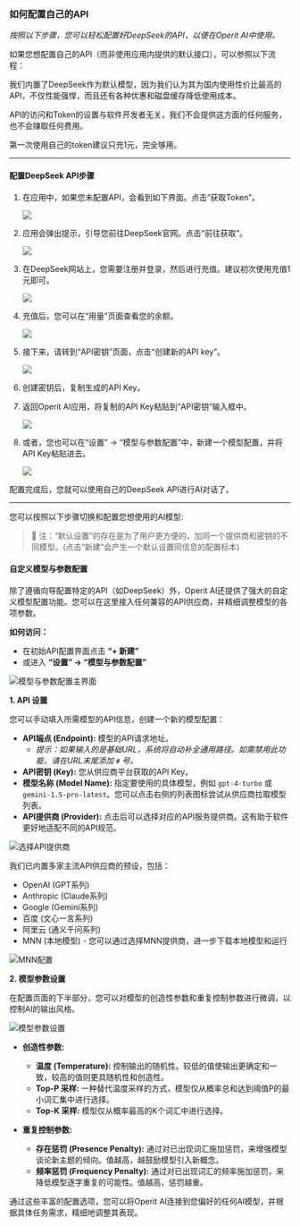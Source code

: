 ### 如何配置自己的API

*按照以下步骤，您可以轻松配置好DeepSeek的API，以便在Operit AI中使用。*

如果您想配置自己的API（而非使用应用内提供的默认接口），可以参照以下流程：

我们内置了DeepSeek作为默认模型，因为我们认为其为国内使用性价比最高的API，不仅性能强悍，而且还有各种优惠和磁盘缓存降低使用成本。

API的访问和Token的设置与软件开发者无关，我们不会提供这方面的任何服务，也不会赚取任何费用。

第一次使用自己的token建议只充1元，完全够用。

---

#### 配置DeepSeek API步骤

1.  在应用中，如果您未配置API，会看到如下界面。点击“获取Token”。

    ![](/manuals/assets/deepseek_API_step/2.png)

2.  应用会弹出提示，引导您前往DeepSeek官网。点击“前往获取”。

    ![](/manuals/assets/deepseek_API_step/4.png)

3.  在DeepSeek网站上，您需要注册并登录，然后进行充值。建议初次使用充值1元即可。

    ![](/manuals/assets/deepseek_API_step/3.png)

4.  充值后，您可以在“用量”页面查看您的余额。

    ![](/manuals/assets/deepseek_API_step/5.png)

5.  接下来，请转到“API密钥”页面，点击“创建新的API key”。

    ![](/manuals/assets/deepseek_API_step/9.png)

6.  创建密钥后，复制生成的API Key。

7.  返回Operit AI应用，将复制的API Key粘贴到“API密钥”输入框中。

    ![](/manuals/assets/deepseek_API_step/2.png)

8.  或者，您也可以在“设置” -> “模型与参数配置”中，新建一个模型配置，并将API Key粘贴进去。

    ![](/manuals/assets/deepseek_API_step/1.png)

配置完成后，您就可以使用自己的DeepSeek API进行AI对话了。

---

您可以按照以下步骤切换和配置您想使用的AI模型:

> 🎨 注：“默认设置”的存在是为了用户更方便的，加同一个提供商和密钥的不同模型。(点击“新建”会产生一个默认设置同信息的配置标本)

#### 自定义模型与参数配置

除了遵循向导配置特定的API（如DeepSeek）外，Operit AI还提供了强大的自定义模型配置功能。您可以在这里接入任何兼容的API供应商，并精细调整模型的各项参数。

**如何访问：**

*   在初始API配置界面点击 **“+ 新建”**
*   或进入 **“设置” -> “模型与参数配置”**

![模型与参数配置主界面](/manuals/assets/model/model-config-main.jpg)

**1. API 设置**

您可以手动填入所需模型的API信息，创建一个新的模型配置：

*   **API端点 (Endpoint):** 模型的API请求地址。
    *   *提示：如果输入的是基础URL，系统将自动补全通用路径。如需禁用此功能，请在URL末尾添加 `#` 号。*
*   **API密钥 (Key):** 您从供应商平台获取的API Key。
*   **模型名称 (Model Name):** 指定要使用的具体模型，例如 `gpt-4-turbo` 或 `gemini-1.5-pro-latest`。您可以点击右侧的列表图标尝试从供应商拉取模型列表。
*   **API提供商 (Provider):** 点击后可以选择对应的API服务提供商。这有助于软件更好地适配不同的API规范。

![选择API提供商](/manuals/assets/model/model-config-providers.png)

我们已内置多家主流API供应商的预设，包括：
*   OpenAI (GPT系列)
*   Anthropic (Claude系列)
*   Google (Gemini系列)
*   百度 (文心一言系列)
*   阿里云 (通义千问系列)
*   MNN (本地模型) - 您可以通过选择MNN提供商，进一步下载本地模型和运行

![MNN配置](/manuals/assets/model/mnn.png)

**2. 模型参数设置**

在配置页面的下半部分，您可以对模型的创造性参数和重复控制参数进行微调，以控制AI的输出风格。

![模型参数设置](/manuals/assets/model/model-config-params.png)

*   **创造性参数:**
    *   **温度 (Temperature):** 控制输出的随机性。较低的值使输出更确定和一致，较高的值则更具随机性和创造性。
    *   **Top-P 采样:** 一种替代温度采样的方式，模型仅从概率总和达到阈值P的最小词汇集中进行选择。
    *   **Top-K 采样:** 模型仅从概率最高的K个词汇中进行选择。

*   **重复控制参数:**
    *   **存在惩罚 (Presence Penalty):** 通过对已出现词汇施加惩罚，来增强模型谈论新主题的倾向。值越高，越鼓励模型引入新概念。
    *   **频率惩罚 (Frequency Penalty):** 通过对已出现词汇的频率施加惩罚，来降低模型逐字重复的可能性。值越高，惩罚越重。

通过这些丰富的配置选项，您可以将Operit AI连接到您偏好的任何AI模型，并根据具体任务需求，精细地调整其表现。